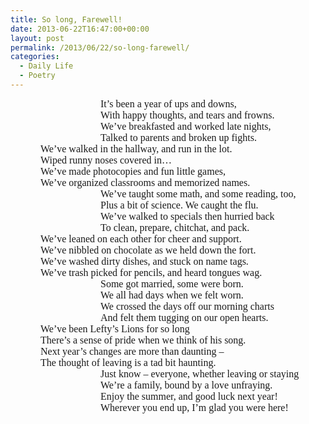 ```yaml
---
title: So long, Farewell!
date: 2013-06-22T16:47:00+00:00
layout: post
permalink: /2013/06/22/so-long-farewell/
categories:
  - Daily Life
  - Poetry
---
```




<div style="line-height: normal; text-indent: .5in; margin: 0in 0in 0in 1.0in;">
  <span style="font-family: 'Comic Sans MS'; font-size: 12.0pt;">It’s been a year of ups and downs,</span>
</div>

<div style="line-height: normal; text-indent: .5in; margin: 0in 0in 0in 1.0in;">
  <span style="font-family: 'Comic Sans MS'; font-size: 12.0pt;">With happy thoughts, and tears and frowns.</span>
</div>

<div style="line-height: normal; text-indent: .5in; margin: 0in 0in 0in 1.0in;">
  <span style="font-family: 'Comic Sans MS'; font-size: 12.0pt;">We’ve breakfasted and worked late nights,</span>
</div>

<div style="line-height: normal; text-indent: .5in; margin: 0in 0in 0in 1.0in;">
  <span style="font-family: 'Comic Sans MS'; font-size: 12.0pt;">Talked to parents and broken up fights.</span>
</div>

<div style="line-height: normal; margin-bottom: 0in;">
</div>

<div style="line-height: normal; margin-bottom: 0in; text-indent: .5in;">
  <span style="font-family: 'Comic Sans MS'; font-size: 12.0pt;">We’ve walked in the hallway, and run in the lot.</span>
</div>

<div style="line-height: normal; margin: 0in 0in 0in .5in;">
  <span style="font-family: 'Comic Sans MS'; font-size: 12.0pt;">Wiped runny noses covered in…</span>
</div>

<div style="line-height: normal; margin-bottom: 0in; text-indent: .5in;">
  <span style="font-family: 'Comic Sans MS'; font-size: 12.0pt;">We’ve made photocopies and fun little games,</span>
</div>

<div style="line-height: normal; margin-bottom: 0in; text-indent: .5in;">
  <span style="font-family: 'Comic Sans MS'; font-size: 12.0pt;">We’ve organized classrooms and memorized names.</span>
</div>

<div style="line-height: normal; margin-bottom: 0in;">
</div>

<div style="line-height: normal; text-indent: .5in; margin: 0in 0in 0in 1.0in;">
  <span style="font-family: 'Comic Sans MS'; font-size: 12.0pt;">We’ve taught some math, and some reading, too,</span>
</div>

<div style="line-height: normal; text-indent: .5in; margin: 0in 0in 0in 1.0in;">
  <span style="font-family: 'Comic Sans MS'; font-size: 12.0pt;">Plus a bit of science. We caught the flu.</span>
</div>

<div style="line-height: normal; text-indent: .5in; margin: 0in 0in 0in 1.0in;">
  <span style="font-family: 'Comic Sans MS'; font-size: 12.0pt;">We’ve walked to specials then hurried back</span>
</div>

<div style="line-height: normal; text-indent: .5in; margin: 0in 0in 0in 1.0in;">
  <span style="font-family: 'Comic Sans MS'; font-size: 12.0pt;">To clean, prepare, chitchat, and pack.</span>
</div>

<div style="line-height: normal; margin-bottom: 0in;">
</div>

<div style="line-height: normal; margin-bottom: 0in; text-indent: .5in;">
  <span style="font-family: 'Comic Sans MS'; font-size: 12.0pt;">We’ve leaned on each other for cheer and support.</span>
</div>

<div style="line-height: normal; margin-bottom: 0in; text-indent: .5in;">
  <span style="font-family: 'Comic Sans MS'; font-size: 12.0pt;">We’ve nibbled on chocolate as we held down the fort.</span>
</div>

<div style="line-height: normal; margin-bottom: 0in; text-indent: .5in;">
  <span style="font-family: 'Comic Sans MS'; font-size: 12.0pt;">We’ve washed dirty dishes, and stuck on name tags.</span>
</div>

<div style="line-height: normal; margin-bottom: 0in; text-indent: .5in;">
  <span style="font-family: 'Comic Sans MS'; font-size: 12.0pt;">We’ve trash picked for pencils, and heard tongues wag.</span>
</div>

<div style="line-height: normal; margin-bottom: 0in; text-indent: .5in;">
</div>

<div style="line-height: normal; text-indent: .5in; margin: 0in 0in 0in 1.0in;">
  <span style="font-family: 'Comic Sans MS'; font-size: 12.0pt;">Some got married, some were born.</span>
</div>

<div style="line-height: normal; text-indent: .5in; margin: 0in 0in 0in 1.0in;">
  <span style="font-family: 'Comic Sans MS'; font-size: 12.0pt;">We all had days when we felt worn.</span>
</div>

<div style="line-height: normal; text-indent: .5in; margin: 0in 0in 0in 1.0in;">
  <span style="font-family: 'Comic Sans MS'; font-size: 12.0pt;">We crossed the days off our morning charts</span>
</div>

<div style="line-height: normal; text-indent: .5in; margin: 0in 0in 0in 1.0in;">
  <span style="font-family: 'Comic Sans MS'; font-size: 12.0pt;">And felt them tugging on our open hearts.</span>
</div>

<div style="line-height: normal; margin-bottom: 0in; text-indent: .5in;">
</div>

<div style="line-height: normal; margin-bottom: 0in; text-indent: .5in;">
  <span style="font-family: 'Comic Sans MS'; font-size: 12.0pt;">We’ve been Lefty’s Lions for so long</span>
</div>

<div style="line-height: normal; margin-bottom: 0in; text-indent: .5in;">
  <span style="font-family: 'Comic Sans MS'; font-size: 12.0pt;">There’s a sense of pride when we think of his song.</span>
</div>

<div style="line-height: normal; margin-bottom: 0in; text-indent: .5in;">
  <span style="font-family: 'Comic Sans MS'; font-size: 12.0pt;">Next year’s changes are more than daunting –</span>
</div>

<div style="line-height: normal; margin-bottom: 0in; text-indent: .5in;">
  <span style="font-family: 'Comic Sans MS'; font-size: 12.0pt;">The thought of leaving is a tad bit haunting.</span>
</div>

<div style="line-height: normal; text-indent: .5in; margin: 0in 0in 0in 1.0in;">
</div>

<div style="line-height: normal; text-indent: .5in; margin: 0in 0in 0in 1.0in;">
  <span style="font-family: 'Comic Sans MS'; font-size: 12.0pt;">Just know – everyone, whether leaving or staying</span>
</div>

<div style="line-height: normal; margin: 0in 0in 0in 1.5in;">
  <span style="font-family: 'Comic Sans MS'; font-size: 12.0pt;">We’re a family, bound by a love unfraying.<br /> Enjoy the summer, and good luck next year!</span>
</div>

<div style="line-height: normal; text-indent: .5in; margin: 0in 0in 0in 1.0in;">
  <span style="font-family: 'Comic Sans MS'; font-size: 12.0pt;">Wherever you end up, I’m glad you were here!</span>
</div>

